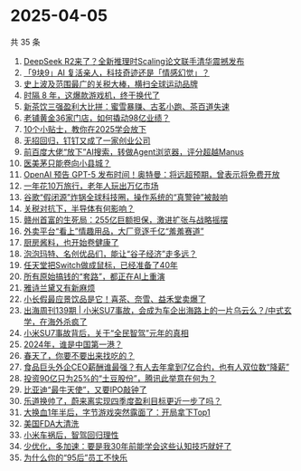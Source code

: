 # 2025-04-05

共 35 条

<!-- BEGIN 36KR -->
<!-- 最后更新时间 2025-04-05 13:24:04 +0800 -->
1. [DeepSeek R2来了？全新推理时Scaling论文联手清华震撼发布](https://36kr.com/p/3235677673865217)
1. [「9块9」AI 复活亲人，科技奇迹还是「情感幻觉」？](https://36kr.com/p/3235310127890437)
1. [史上波及范围最广的关税大棒，横扫全球运动品牌](https://36kr.com/p/3234493917331461)
1. [时隔 8 年，这爆款游戏机，终于换代了](https://36kr.com/p/3234511806677000)
1. [新茶饮三强盈利大比拼：蜜雪暴赚、古茗小跑、茶百道失速](https://36kr.com/p/3235103090589696)
1. [老铺黄金36家门店，如何撬动98亿业绩？](https://36kr.com/p/3234523899183108)
1. [10个小贴士，教你在2025学会放下](https://36kr.com/p/3235448861261449)
1. [无招回归，钉钉又成了一家创业公司](https://36kr.com/p/3234448396035588)
1. [前百度大佬“放下”AI搜索，转做Agent浏览器，评分超越Manus](https://36kr.com/p/3234553265988866)
1. [医美茅只能卷向小县城？](https://36kr.com/p/3235076139400839)
1. [OpenAI 预告 GPT-5 发布时间！奥特曼：将远超预期，曾表示将免费开放](https://36kr.com/p/3236549901696647)
1. [一年花10万旅行，老年人玩出万亿市场](https://36kr.com/p/3236508233973765)
1. [谷歌“假闭源”炸锅全球科技圈，操作系统的“真警钟”被敲响](https://36kr.com/p/3235662774763137)
1. [关税对抗下，半导体有何影响？](https://36kr.com/p/3236005339692675)
1. [赣州首富的生死局：255亿巨额担保，激进扩张与战略摇摆](https://36kr.com/p/3235822619862279)
1. [外卖平台“看上”情趣用品，大厂竞逐千亿“羞羞赛道”](https://36kr.com/p/3235821194782208)
1. [厨房酱料，也开始卷健康了](https://36kr.com/p/3235963606859398)
1. [泡泡玛特、名创优品们，能让“谷子经济”走多远？](https://36kr.com/p/3235931531230848)
1. [任天堂把Switch做成鼠标，已经准备了40年](https://36kr.com/p/3236693879176836)
1. [所有原始搞钱的“套路”，都正在AI上重演](https://36kr.com/p/3235765541528837)
1. [雅诗兰黛又有新麻烦](https://36kr.com/p/3235721920397312)
1. [小长假最应景饮品是它！喜茶、奈雪、益禾堂卖爆了](https://36kr.com/p/3236568990285447)
1. [出海周刊139期 | 小米SU7事故，会成为车企出海路上的一片乌云么？/中式玄学，在海外杀疯了](https://36kr.com/p/3235233473609730)
1. [小米SU7事故背后，关于“全民智驾”元年的真相](https://36kr.com/p/3234366867963910)
1. [2024年，谁是中国第一港？](https://36kr.com/p/3235249446502022)
1. [春天了，你要不要出来找吃的？](https://36kr.com/p/3234452717043714)
1. [食品巨头外企CEO薪酬谁最强？有人去年拿到7亿合约，也有人双位数“降薪”](https://36kr.com/p/3234508357664392)
1. [投资90亿只为25%的“土豆股份”，腾讯此举意在何为？](https://36kr.com/p/3231323140646400)
1. [比亚迪“最牛天使”，又要IPO敲钟了](https://36kr.com/p/3224248235746821)
1. [乐道换帅了，蔚来离实现四季度盈利目标更近一步了吗？](https://36kr.com/p/3232858109158920)
1. [大换血1年半后，字节游戏突然露面了：开局拿下Top1](https://36kr.com/p/3234371495919241)
1. [美国FDA大清洗](https://36kr.com/p/3234363176206341)
1. [小米车祸后，智驾回归理性](https://36kr.com/p/3234415634693766)
1. [少优化，多加速：要是我30年前能学会这些认知技巧就好了](https://36kr.com/p/3202900611572226)
1. [为什么你的“95后”员工不快乐](https://36kr.com/p/3210424954225801)
<!-- END 36KR -->